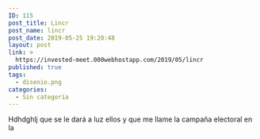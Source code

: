 ```yaml
---
ID: 115
post_title: Lincr
post_name: lincr
post_date: 2019-05-25 19:20:48
layout: post
link: >
  https://invested-meet.000webhostapp.com/2019/05/lincr
published: true
tags:
  - disenio.png
categories:
  - Sin categoría
---
```

Hdhdghlj que se le dará a luz ellos y que me llame la campaña electoral en la